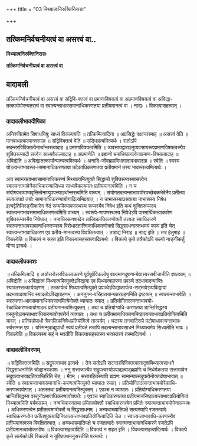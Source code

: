 +++
title = "03 मिथ्यात्वनिरुक्तिनिरासः"

+++


## तत्किमनिर्वचनीयत्वं वा असत्त्वं वा..

**मिथ्यात्वनिरुक्तिनिरासः**

**तत्किमनिर्वचनीयत्वं वा असत्त्वं वा**

## **वादावली**

तत्किमनिर्वचनीयत्वं वा असत्त्वं वा सद्विवि-क्तत्वं वा प्रमाणाविषयत्वं वा अप्रमाणविषयत्वं वा अविद्या-तत्कार्ययोरन्यतरत्वं वा स्वात्यन्ताभावसमानाधिकरणतया प्रतीयमानत्वं वा । नाद्यः । विकल्पासहत्वात् ।

### **वादावलीभावदीपिका**

अनिरुक्तिमेव सिषाधयिषुः साध्यं विकल्पयति ॥ तत्किमित्यादिना ॥ अप्रसिद्धेः पक्षान्तरमाह ॥ असत्त्वं वेति ॥ मानबाधात्कल्पान्तरमाह ॥ सद्विविक्तत्वं वेति ॥ सद्भिन्नत्वमित्यर्थः । सतोऽपि सदन्तरविविक्तत्वेनार्थान्तरत्वादाह ॥ प्रमाणाविषयत्वमिति ॥ व्यवसायद्वाराऽनुव्यवसायरूपप्रमाणविषयत्वस्यैव शुक्तिरूप्यादौ सत्त्वेन साध्यवैकल्यादाह ॥ अप्रमाणेति ॥ ब्रह्मणो भ्रमाधिष्ठानत्वेनाप्रमाण-विषयत्वादाह ॥ अविद्येति ॥ अविद्यातत्कार्यान्यान्यत्वमित्यर्थः । अनादि-जीवब्रह्मविभागादावभावादाह ॥ स्वेति ॥ स्वस्य योऽत्यन्ताभावस्त-त्समानाधिकरणतया तदेकाधिकरणतया प्रतीयमानं तस्य भावस्तत्त्वमित्यर्थः ।

अत्र स्वान्त्यताभावसामानाधिकरण्यं मिथ्यात्वमित्युक्ते सिद्धान्ते शुक्तिरूप्यस्यासत्त्वेन स्वात्यन्ताभावेनैकाधिकरण्यासिध्या साध्यवैकल्यमतः प्रतीयमानत्वमिति । न च संयोगवदव्याप्यवृत्तित्वेनाप्युपपत्त्याऽर्थान्तरत्वमिति वाच्यम् । संयोगतदत्यन्ताभावयोरवच्छेदकभेदेनैव प्रतीत्या सत्यत्वपक्षे तयोः सामानाधिकरण्यायोगादित्यभिप्रयात् । न चाभासस्याप्रसक्त्या नाभासस्य निषेध इत्यद्वैतिभिरङ्गीकारेण नेदं रूप्यमित्यापणस्थस्य रूप्यस्यैव निषेध इति कथं शुक्तिरूप्यस्य स्वात्यन्ताभावसमानाधिकरणत्वमिति वाच्यम् । स्वरूपे-णापणस्थस्य निषेधेऽपि पारमार्थिकत्वाकारेण शुक्तिरूप्यस्यैव निषेधात् । नन्वधिरकणशब्देन तात्त्विकाधिकरणोक्तौ तत्त्वतः स्वाधिकरणे स्वात्यन्ताभावसामानाधिकरण्यस्य विरोधादतात्त्विकाधिकरणोक्तौ सिद्धसाधनात्कथमयं कल्प इति चेत् स्वात्यन्ताभावाधिकरण एव प्रतीय-मानत्वस्य विवक्षितत्वात् । तत्राद्यं निराह ॥ नाद्य इति ॥ तत्र हेतुमाह ॥ विकल्पेति ॥ विकल्पं न सहत इति विकल्पासहस्तत्त्वादित्यर्थः । विकल्पे कृते तत्रैकोऽपि कल्पो नाङ्गीकर्तुं योग्य इत्यर्थः ।

### **वादावलीप्रकाशः**

॥ तत्किमित्यादि ॥ अत्रोत्तरोत्तरविकल्पकरणे पूर्वपूर्वविकल्पेषु वक्ष्यमाणदूषणान्येवास्वरसबीजानीति ज्ञातव्यम् ॥ अविद्येति ॥ अविद्यात्वं मिथ्यात्वमित्युक्तेऽविद्याया एव मिथ्यात्वप्राप्त्या प्रपञ्चे तदभावादव्याप्तिः स्यादतस्तत्कार्यग्रहणम् । तत्कार्यत्वं मिथ्यात्वमित्युक्ते प्रपञ्चेऽविद्याकार्यत्व-सद्भावेऽप्यविद्यायां तदभावादव्याप्तिः स्यादतोऽविद्याग्रहणम् । अननुगम-परिहारायान्यतरग्रहणमिति द्रष्टव्यम् ॥ स्वात्यन्ताभावेति ॥ स्वात्यन्ता-भावसमानाधिकरणत्वमित्येवोक्ते व्याघातः स्यात् । प्रतियोगितदत्यन्ताभावयो-रेकाधिकरणत्वायोगादतः प्रतीयमानत्वमित्युक्तम् । तथा च प्रतियोग्यधि-करणतया भ्रान्तिसिद्धस्य वस्तुनोऽत्यन्ताभावाधिकरणत्वोपपत्तेर्न व्याघातः । तथा च प्रतीयमानाधिकरणनिष्ठात्यन्ताभावप्रतियोगित्वमिति यावत् । प्रतिपन्नोपाधौ त्रैकालिकनिषेधप्रतियोगित्वे तात्पर्यम् । घटस्य तन्त्वादिरूपे पटोपाधावत्यन्ताभावः सर्वसम्मत एव । यस्मिन्मृदाद्युपाधौ स्वयं प्रतीयते तत्रापि तदत्यन्ताभावसाधने मिथ्यात्वमेव सिध्यतीति भावः ॥ विकल्पेति ॥ विकल्पस्य सहं न भवतीति विकल्पासहस्तस्य भावस्तत्त्वं तस्मादित्यर्थः ।

### **वादावलीविवरणम्**

॥ सद्विविक्तत्वमिति ॥ सद्रूपत्वाभाव इत्यर्थः । तेन सतोऽपि सदन्तरविविक्तत्वात्तादृशमिथ्यात्वसाधने सिद्धसाधनमिति चोद्यानवकाशः । ननु सत्ताजात्यैव सद्रूपत्वस्योपपाद्यत्वाद्ब्रह्मणि च निर्धर्मकतया सत्ताभावेन सद्रूपत्वाभावादतिव्याप्तिरिति चेत् । मैवम् । सत्तारहितस्यापि ब्रह्मणः सामान्यात्सद्रूपत्वेनोक्तदोषाभावात् ॥ स्वेति ॥ स्वात्यन्ताभावसमानाधि-करणत्वमित्युक्ते व्याघातः स्यात् । प्रतियोगितदत्यन्ताभावयोरेकाधि-करणत्वायोगात् । अतस्तथा प्रतीयमानत्वमित्युक्तम् । एवञ्च न व्याघातः । प्रतियोग्यधिकरणतया भ्रान्तिसिद्धस्य वस्तुनोऽभावाधिकरणत्वोपपत्तेः । एवञ्च स्वाधिकरणतया प्रतीयमाननिष्ठात्यन्ताभावप्रतियोगित्वं मिथ्यात्वमिति पर्यवसन्नम् । नन्वधिकरणतया प्रमितत्वोक्तौ स्वाधिकरणत्वेन प्रमितेः स्वात्यन्ताभावयोगेनासम्भवः । अधिकरणत्वेन प्रतीतत्वमात्रोक्तौ च सिद्धसाधनम् । अन्यथाख्यातिपक्षे सत्यस्यापि रजतत्वादेः स्वाधिकरणत्वेन प्रतीतशुक्त्यादिनिष्ठात्यन्ताभावप्रतियोगित्वादिति चेन्न । स्वात्यन्ताभावाधि-करणस्यैव प्रतीयमानत्वस्य विवक्षितत्वात् । अन्यथाख्यातिपक्षे च रजतत्वादेः स्वात्यन्ताभावानधिकरणे रजतेऽपि प्रतीयमानत्वान्नोक्तदोषः ॥ विकल्पासहत्वादिति ॥ विकल्पं न सहत इति । विकल्पासहत्वादित्यर्थः । विकल्पे कृते सत्येकोऽपि विकल्पो न युक्तिपथमनुसरतीति परमार्थः ।

